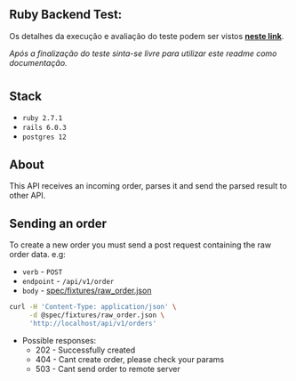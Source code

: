 ## Ruby Backend Test:

Os detalhes da execução e avaliação do teste podem ser vistos **[neste link](TEST.md)**.

*Após a finalização do teste sinta-se livre para utilizar este readme como documentação.*
#
## Stack
* `ruby 2.7.1`
* `rails 6.0.3`
* `postgres 12`
## About
This API receives an incoming order, parses it and send the parsed result to other API.
## Sending an order
To create a new order you must send a post request containing the raw order data. e.g:
* `verb` - `POST`
* `endpoint` - `/api/v1/order`
* `body` - [spec/fixtures/raw_order.json](spec/fixtures/raw_order.json)
```bash
curl -H 'Content-Type: application/json' \
     -d @spec/fixtures/raw_order.json \
     'http://localhost/api/v1/orders'
```

* Possible responses:
  - 202 - Successfully created
  - 404 - Cant create order, please check your params
  - 503 - Cant send order to remote server
